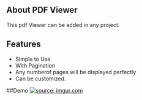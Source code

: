 
## About PDF Viewer

This pdf Viewer can be added in any project. 


## Features

* Simple to Use
* With Pagination
* Any numberof pages will be displayed perfectly
* Can be customized.

##Demo
<a href="https://imgur.com/AaLQfuW"><img src="https://i.imgur.com/AaLQfuW.gif" title="source: imgur.com" /></a>
